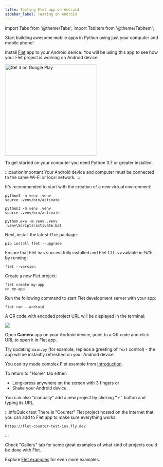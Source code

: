 ```yaml
---
title: Testing Flet app on Android
sidebar_label: Testing on Android
---
```


import Tabs from '@theme/Tabs';
import TabItem from '@theme/TabItem';

Start building awesome mobile apps in Python using just your computer and mobile phone!

Install [Flet](https://play.google.com/store/apps/details?id=com.appveyor.flet) app to your Android device. You will be using this app to see how your Flet project is working on Android device.

<a href='https://play.google.com/store/apps/details?id=com.appveyor.flet'><img alt='Get it on Google Play' src='/img/docs/getting-started/testing-on-android/google-play-badge.png' width='300'/></a>

To get started on your computer you need Python 3.7 or greater installed.

:::cautionImportant
Your Android device and computer must be connected to the same Wi-Fi or local network.
:::

It's recommended to start with the creation of a new virtual environment:

<Tabs groupId="language">
  <TabItem value="macOS" label="macOS" default>

```
python3 -m venv .venv
source .venv/bin/activate
```

  </TabItem>
  <TabItem value="Linux" label="Linux">

```
python3 -m venv .venv
source .venv/bin/activate
```

  </TabItem>
  <TabItem value="Windows" label="Windows">

```
python.exe -m venv .venv
.venv\Scripts\activate.bat
```

  </TabItem>
</Tabs>

Next, install the latest `flet` package:

```
pip install flet --upgrade
```

Ensure that Flet has successfully installed and Flet CLI is available in `PATH` by running:

```
flet --version
```

Create a new Flet project:

```
flet create my-app
cd my-app
```

Run the following command to start Flet development server with your app:

```
flet run --android
```

A QR code with encoded project URL will be displayed in the terminal:

<img src="/img/docs/getting-started/testing-on-android/app-qr-code.png" className="screenshot-30 screenshot-rounded" />

Open **Camera** app on your Android device, point to a QR code and click URL to open it in Flet app.

Try updating `main.py` (for example, replace a greeting of `Text` control) - the app will be instantly refreshed on your Android device.

You can try mode complex Flet example from [Introduction](/docs/#flet-app-example).

To return to "Home" tab either:
- Long-press anywhere on the screen with 3 fingers or
- Shake your Android device.

You can also "manually" add a new project by clicking **"+"** button and typing its URL.

:::infoQuick test
There is "Counter" Flet project hosted on the internet that you can add to Flet app to make sure everything works:

```
https://flet-counter-test-ios.fly.dev
```
:::

Check "Gallery" tab for some great examples of what kind of projects could be done with Flet.

Explore [Flet examples](https://github.com/flet-dev/examples/tree/main/python) for even more examples.